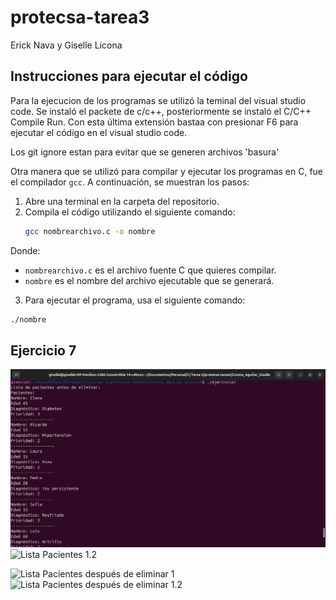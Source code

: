 # protecsa-tarea3
Erick Nava y Giselle Licona

## Instrucciones para ejecutar el código

Para la ejecucion de los programas se utilizó la teminal del visual studio code. Se instaló
el packete de c/c++, posteriormente se instaló el C/C++ Compile Run. Con esta última extensión 
bastaa con presionar F6 para ejecutar el código en el visual studio code.

Los git ignore estan para evitar que se generen archivos 'basura'

Otra manera que se utilizó para compilar y ejecutar los programas en C, fue el compilador `gcc`. A continuación, se muestran los pasos:

1. Abre una terminal en la carpeta del repositorio.
2. Compila el código utilizando el siguiente comando:
   ```bash
   gcc nombrearchivo.c -o nombre
Donde:

- `nombrearchivo.c` es el archivo fuente C que quieres compilar.
- `nombre` es el nombre del archivo ejecutable que se generará.

3. Para ejecutar el programa, usa el siguiente comando:

```bash
./nombre
```


## Ejercicio 7
![Lista Pacientes 1](img-ejercicio7/Ej7-1.png)
![Lista Pacientes 1.2](protecsa-tarea3/img-ejercicio7/ej7-2.png)

![Lista Pacientes después de eliminar 1](protecsa-tarea3/img-ejercicio7/ej7-3.png)
![Lista Pacientes después de eliminar 1.2](protecsa-tarea3/img-ejercicio7/ej7-4.png)




